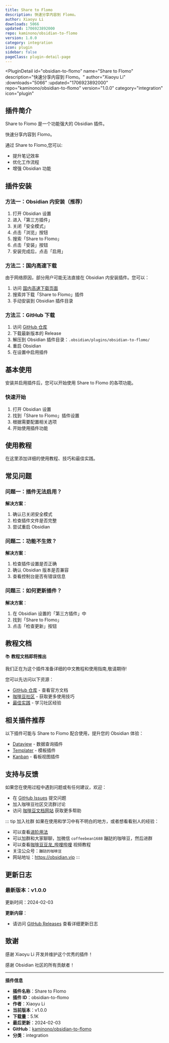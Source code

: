 ```yaml
---
title: Share to Flomo
description: 快速分享内容到 Flomo。
author: Xiaoyu Li
downloads: 5066
updated: 1706923892000
repo: kaminono/obsidian-to-flomo
version: 1.0.0
category: integration
icon: plugin
sidebar: false
pageClass: plugin-detail-page
---
```


<PluginDetail
  id="obsidian-to-flomo"
  name="Share to Flomo"
  description="快速分享内容到 Flomo。"
  author="Xiaoyu Li"
  :downloads="5066"
  :updated="1706923892000"
  repo="kaminono/obsidian-to-flomo"
  version="1.0.0"
  category="integration"
  icon="plugin"
>

<!-- AUTO_GENERATED_START -->
## 插件简介

Share to Flomo 是一个功能强大的 Obsidian 插件。

快速分享内容到 Flomo。

通过 Share to Flomo,您可以:

- 提升笔记效率
- 优化工作流程
- 增强 Obsidian 功能

<!-- AUTO_GENERATED_END -->

<!-- AUTO_GENERATED_START -->
## 插件安装

### 方法一：Obsidian 内安装（推荐）

1. 打开 Obsidian 设置
2. 进入「第三方插件」
3. 关闭「安全模式」
4. 点击「浏览」按钮
5. 搜索「Share to Flomo」
6. 点击「安装」按钮
7. 安装完成后，点击「启用」

### 方法二：国内高速下载

由于网络原因，部分用户可能无法直接在 Obsidian 内安装插件。您可以：

1. 访问 [国内高速下载页面](/zh/documentation/obsidian-plugins-download.html)
2. 搜索并下载「Share to Flomo」插件
3. 手动安装到 Obsidian 插件目录

### 方法三：GitHub 下载

1. 访问 [GitHub 仓库](https://github.com/kaminono/obsidian-to-flomo)
2. 下载最新版本的 Release
3. 解压到 Obsidian 插件目录：`.obsidian/plugins/obsidian-to-flomo/`
4. 重启 Obsidian
5. 在设置中启用插件

## 基本使用

安装并启用插件后，您可以开始使用 Share to Flomo 的各项功能。

### 快速开始

1. 打开 Obsidian 设置
2. 找到「Share to Flomo」插件设置
3. 根据需要配置相关选项
4. 开始使用插件功能

<!-- AUTO_GENERATED_END -->

<!-- CUSTOM_CONTENT_START:tutorial -->
## 使用教程

在这里添加详细的使用教程、技巧和最佳实践。

<!-- CUSTOM_CONTENT_END:tutorial -->

<!-- SHARED_CONTENT_START -->
## 常见问题

### 问题一：插件无法启用？

**解决方案**：
1. 确认已关闭安全模式
2. 检查插件文件是否完整
3. 尝试重启 Obsidian

### 问题二：功能不生效？

**解决方案**：
1. 检查插件设置是否正确
2. 确认 Obsidian 版本是否兼容
3. 查看控制台是否有错误信息

### 问题三：如何更新插件？

**解决方案**：
1. 在 Obsidian 设置的「第三方插件」中
2. 找到「Share to Flomo」
3. 点击「检查更新」按钮

## 教程文档

📚 **教程文档即将推出**

我们正在为这个插件准备详细的中文教程和使用指南,敬请期待!

您可以先访问以下资源：
- [GitHub 仓库](https://github.com/kaminono/obsidian-to-flomo) - 查看官方文档
- [咖啡豆社区](/zh/bases/) - 获取更多使用技巧
- [最佳实践](/zh/best-practices/) - 学习社区经验

## 相关插件推荐

以下插件可能与 Share to Flomo 配合使用，提升您的 Obsidian 体验：

- [Dataview](/zh/plugins/dataview.html) - 数据查询插件
- [Templater](/zh/plugins/templater-obsidian.html) - 模板插件
- [Kanban](/zh/plugins/obsidian-kanban.html) - 看板视图插件

## 支持与反馈

如果您在使用过程中遇到问题或有任何建议，欢迎：

- 在 [GitHub Issues](https://github.com/kaminono/obsidian-to-flomo/issues) 提交问题
- 加入咖啡豆社区交流群讨论
- 访问 [咖啡豆文档网站](https://obsidian.vip) 获取更多帮助

::: tip 加入社群
如果在使用和学习中有不明白的地方，或者想看看别人的经验：
- 可以查看[进阶用法](/zh/advanced)
- 可以加群和大家聊聊，加微信 `coffeebean1688` 蹦跶的咖啡豆，然后进群
- 可以查看[咖啡豆豆龙_哔哩哔哩](https://space.bilibili.com/618777356) 视频教程
- 关注公众号：`蹦跶的咖啡豆`
- 网站地址：https://obsidian.vip
:::
<!-- SHARED_CONTENT_END -->

<!-- AUTO_GENERATED_START -->
## 更新日志

### 最新版本：v1.0.0

更新时间：2024-02-03

**更新内容**：
- 请访问 [GitHub Releases](https://github.com/kaminono/obsidian-to-flomo/releases) 查看详细更新日志

## 致谢

感谢 Xiaoyu Li 开发并维护这个优秀的插件！

感谢 Obsidian 社区的所有贡献者！

---

**插件信息**
- **插件名称**：Share to Flomo
- **插件 ID**：obsidian-to-flomo
- **作者**：Xiaoyu Li
- **当前版本**：v1.0.0
- **下载量**：5.1K
- **最后更新**：2024-02-03
- **GitHub**：[kaminono/obsidian-to-flomo](https://github.com/kaminono/obsidian-to-flomo)
- **分类**：integration
<!-- AUTO_GENERATED_END -->

</PluginDetail>

